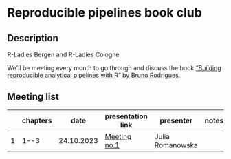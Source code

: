 # Reproducible pipelines book club



## Description

R-Ladies Bergen and R-Ladies Cologne

We'll be meeting every month to go through and discuss the book
[“Building reproducible analytical pipelines with R” by Bruno Rodrigues](https://raps-with-r.dev/).

## Meeting list

|   | chapters | date | presentation link | presenter | notes |
|---|---------|------|-------------------|-----------|-------|
| 1 | 1--3    | 24.10.2023 |  [Meeting no.1](Meeting_01/JRomanowska_presentation_2023-10-24.html)  | Julia Romanowska |  |
